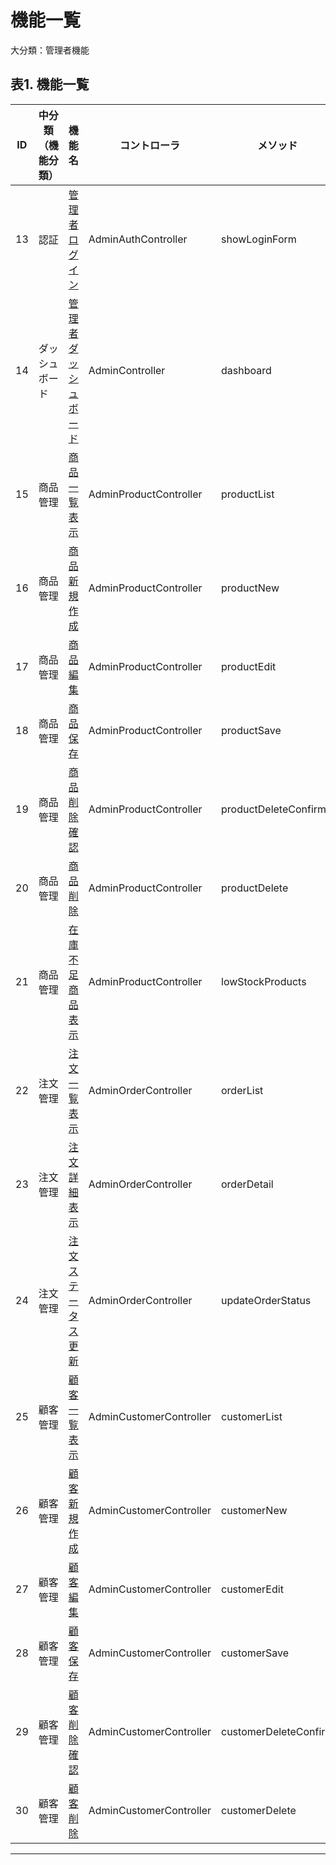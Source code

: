 # 機能一覧

大分類：管理者機能

## 表1. 機能一覧

|ID|中分類（機能分類）|機能名|コントローラ|メソッド|画面入力|画面照会|abcdefghijklmnopqrstuxyzabcdefghijklmnopqrstuxyzabcdefghijklmnopqrstuxyz|
|---|---|---|---|---|---|---|---|
|13|認証|[管理者ログイン](function-specifications/showLoginForm.md)|AdminAuthController|showLoginForm|/admin/login|/admin/login|管理者ログイン画面を表示する機能|
|14|ダッシュボード|[管理者ダッシュボード](function-specifications/dashboard.md)|AdminController|dashboard|/admin|/admin|管理者ダッシュボードを表示する機能|
|15|商品管理|[商品一覧表示](function-specifications/productList.md)|AdminProductController|productList|/admin/products|/admin/products|管理者用商品一覧を表示する機能|
|16|商品管理|[商品新規作成](function-specifications/productNew.md)|AdminProductController|productNew|/admin/products/new|/admin/products/new|商品新規作成画面を表示する機能|
|17|商品管理|[商品編集](function-specifications/productEdit.md)|AdminProductController|productEdit|/admin/products/{id}/edit|/admin/products/{id}/edit|商品編集画面を表示する機能|
|18|商品管理|[商品保存](function-specifications/productSave.md)|AdminProductController|productSave|/admin/products/save||商品情報を保存する機能|
|19|商品管理|[商品削除確認](function-specifications/productDeleteConfirm.md)|AdminProductController|productDeleteConfirm|/admin/products/{id}/delete|/admin/products/{id}/delete|商品削除確認画面を表示する機能|
|20|商品管理|[商品削除](function-specifications/productDelete.md)|AdminProductController|productDelete|/admin/products/{id}/delete||商品を削除する機能|
|21|商品管理|[在庫不足商品表示](function-specifications/lowStockProducts.md)|AdminProductController|lowStockProducts|/admin/products/low-stock|/admin/products/low-stock|在庫不足商品を一覧表示する機能|
|22|注文管理|[注文一覧表示](function-specifications/orderList.md)|AdminOrderController|orderList|/admin/orders|/admin/orders|管理者用注文一覧を表示する機能|
|23|注文管理|[注文詳細表示](function-specifications/orderDetail.md)|AdminOrderController|orderDetail|/admin/orders/{id}|/admin/orders/{id}|注文詳細を表示する機能|
|24|注文管理|[注文ステータス更新](function-specifications/updateOrderStatus.md)|AdminOrderController|updateOrderStatus|/admin/orders/{id}/status||注文ステータスを更新する機能|
|25|顧客管理|[顧客一覧表示](function-specifications/customerList.md)|AdminCustomerController|customerList|/admin/customers|/admin/customers|管理者用顧客一覧を表示する機能|
|26|顧客管理|[顧客新規作成](function-specifications/customerNew.md)|AdminCustomerController|customerNew|/admin/customers/new|/admin/customers/new|顧客新規作成画面を表示する機能|
|27|顧客管理|[顧客編集](function-specifications/customerEdit.md)|AdminCustomerController|customerEdit|/admin/customers/{id}/edit|/admin/customers/{id}/edit|顧客編集画面を表示する機能|
|28|顧客管理|[顧客保存](function-specifications/customerSave.md)|AdminCustomerController|customerSave|/admin/customers/save||顧客情報を保存する機能|
|29|顧客管理|[顧客削除確認](function-specifications/customerDeleteConfirm.md)|AdminCustomerController|customerDeleteConfirm|/admin/customers/{id}/delete|/admin/customers/{id}/delete|顧客削除確認画面を表示する機能|
|30|顧客管理|[顧客削除](function-specifications/customerDelete.md)|AdminCustomerController|customerDelete|/admin/customers/{id}/delete||顧客を削除する機能|


----
